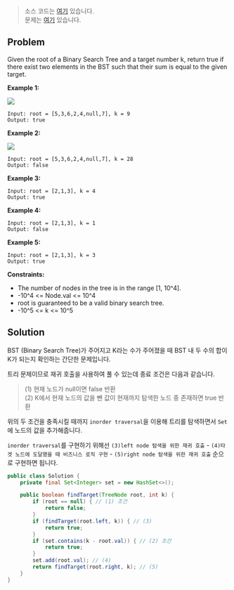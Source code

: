 > 소스 코드는 [여기](https://github.com/lcalmsky/leetcode/blob/master/src/main/java/io/lcalmsky/leetcode/two_sum_iv_input_is_a_bst/Solution.java) 있습니다.  
> 문제는 [여기](https://leetcode.com/explore/challenge/card/august-leetcoding-challenge-2021/616/week-4-august-22nd-august-28th/3908/) 있습니다.

## Problem

Given the root of a Binary Search Tree and a target number k, return true if there exist two elements in the BST such that their sum is equal to the given target.

**Example 1:**

![](https://assets.leetcode.com/uploads/2020/09/21/sum_tree_1.jpg)

```text
Input: root = [5,3,6,2,4,null,7], k = 9
Output: true
```

**Example 2:**

![](https://assets.leetcode.com/uploads/2020/09/21/sum_tree_2.jpg)

```text
Input: root = [5,3,6,2,4,null,7], k = 28
Output: false
```

**Example 3:**

```text
Input: root = [2,1,3], k = 4
Output: true
```

**Example 4:**

```text
Input: root = [2,1,3], k = 1
Output: false
```

**Example 5:**

```text
Input: root = [2,1,3], k = 3
Output: true
```

**Constraints:**

* The number of nodes in the tree is in the range [1, 10^4].
* -10^4 <= Node.val <= 10^4
* root is guaranteed to be a valid binary search tree.
* -10^5 <= k <= 10^5

## Solution

BST (Binary Search Tree)가 주어지고 K라는 수가 주어졌을 때 BST 내 두 수의 합이 K가 되는지 확인하는 간단한 문제입니다.

트리 문제이므로 재귀 호출을 사용하여 풀 수 있는데 종료 조건은 다음과 같습니다.

> (1) 현재 노드가 null이면 false 반환  
> (2) K에서 현재 노드의 값을 뺀 값이 현재까지 탐색한 노드 중 존재하면 true 반환  

위의 두 조건을 충족시킬 때까지 `inorder traversal`을 이용해 트리를 탐색하면서 `Set`에 노드의 값을 추가해줍니다.

`inorder traversal`를 구현하기 위해선 `(3)left node 탐색을 위한 재귀 호출` - `(4)타겟 노드에 도달했을 때 비즈니스 로직 구현` - `(5)right node 탐색을 위한 재귀 호출` 순으로 구현하면 됩니다.

```java
public class Solution {
    private final Set<Integer> set = new HashSet<>();

    public boolean findTarget(TreeNode root, int k) {
        if (root == null) { // (1) 조건
            return false;
        }
        if (findTarget(root.left, k)) { // (3)
            return true;
        }
        if (set.contains(k - root.val)) { // (2) 조건
            return true;
        }
        set.add(root.val); // (4)
        return findTarget(root.right, k); // (5)
    }
}
```